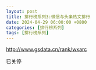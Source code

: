 ```yaml
---
layout: post
title: 排行榜系列3:微信与头条热文排行
date: 2024-04-29 06:00:00 +0800
categories: [排行榜系列]
tags: [排行榜系列]
---
```


 <http://www.gsdata.cn/rank/wxarc>

已关停
